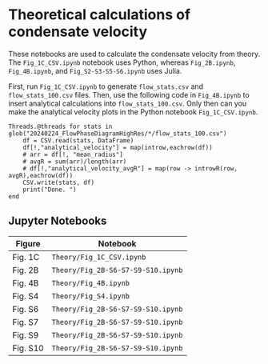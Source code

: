 # Theoretical calculations of condensate velocity

These notebooks are used to calculate the condensate velocity from theory. The `Fig_1C_CSV.ipynb` notebook uses Python, whereas `Fig_2B.ipynb`, `Fig_4B.ipynb`, and `Fig_S2-S3-S5-S6.ipynb` uses Julia.

First, run `Fig_1C_CSV.ipynb` to generate `flow_stats.csv` and `flow_stats_100.csv` files. Then, use the following code in `Fig_4B.ipynb` to insert analytical calculations into `flow_stats_100.csv`. Only then can you make the analytical velocity plots in the Python notebook `Fig_1C_CSV.ipynb`.

```
Threads.@threads for stats in glob("20240224_FlowPhaseDiagramHighRes/*/flow_stats_100.csv")
    df = CSV.read(stats, DataFrame)
    df[!,"analytical_velocity"] = map(introw,eachrow(df))
    # arr = df[!, "mean_radius"]
    # avgR = sum(arr)/length(arr)
    # df[!,"analytical_velocity_avgR"] = map(row -> introwR(row, avgR),eachrow(df))
    CSV.write(stats, df)
    print("Done. ")
end
```

## Jupyter Notebooks
| Figure | Notebook |
| - | - |
| Fig. 1C | `Theory/Fig_1C_CSV.ipynb` |
| Fig. 2B | `Theory/Fig_2B-S6-S7-S9-S10.ipynb` |
| Fig. 4B | `Theory/Fig_4B.ipynb` |
| Fig. S4 | `Theory/Fig_S4.ipynb` |
| Fig. S6 | `Theory/Fig_2B-S6-S7-S9-S10.ipynb` |
| Fig. S7 | `Theory/Fig_2B-S6-S7-S9-S10.ipynb` |
| Fig. S9 | `Theory/Fig_2B-S6-S7-S9-S10.ipynb` |
| Fig. S10 | `Theory/Fig_2B-S6-S7-S9-S10.ipynb` |